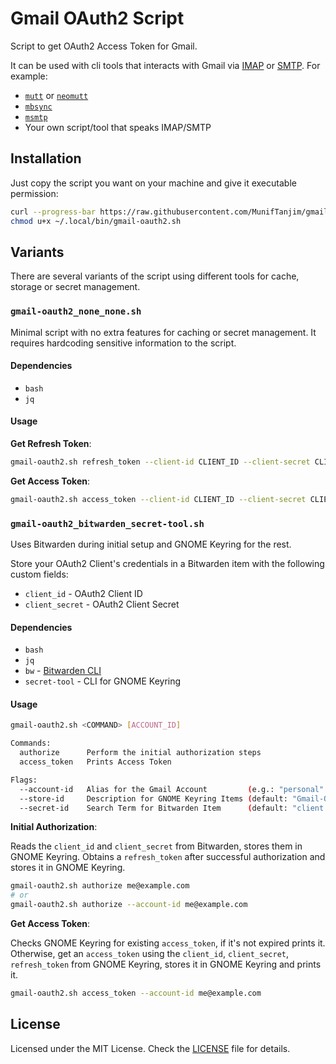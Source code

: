 # Gmail OAuth2 Script

Script to get OAuth2 Access Token for Gmail.

It can be used with cli tools that interacts with Gmail via
[IMAP](https://tools.ietf.org/html/rfc3501) or [SMTP](https://tools.ietf.org/html/rfc5321).
For example:

- [`mutt`](http://www.mutt.org/) or [`neomutt`](https://neomutt.org/)
- [`mbsync`](https://isync.sourceforge.io/)
- [`msmtp`](https://marlam.de/msmtp/)
- Your own script/tool that speaks IMAP/SMTP

## Installation

Just copy the script you want on your machine and give it executable permission:

```sh
curl --progress-bar https://raw.githubusercontent.com/MunifTanjim/gmail-oauth2-script/main/gmail-oauth2_none_none.sh -o ~/.local/bin/gmail-oauth2.sh
chmod u+x ~/.local/bin/gmail-oauth2.sh
```

## Variants

There are several variants of the script using different tools for cache, storage or secret management.

### `gmail-oauth2_none_none.sh`

Minimal script with no extra features for caching or secret management.
It requires hardcoding sensitive information to the script.

#### Dependencies

- `bash`
- `jq`

#### Usage

**Get Refresh Token**:

```sh
gmail-oauth2.sh refresh_token --client-id CLIENT_ID --client-secret CLIENT_SECRET
```

**Get Access Token**:

```sh
gmail-oauth2.sh access_token --client-id CLIENT_ID --client-secret CLIENT_SECRET --refresh-token REFRESH_TOKEN
```

### `gmail-oauth2_bitwarden_secret-tool.sh`

Uses Bitwarden during initial setup and GNOME Keyring for the rest.

Store your OAuth2 Client's credentials in a Bitwarden item with the following custom fields:

- `client_id` - OAuth2 Client ID
- `client_secret` - OAuth2 Client Secret

#### Dependencies

- `bash`
- `jq`
- `bw` - [Bitwarden CLI](https://github.com/bitwarden/cli)
- `secret-tool` - CLI for GNOME Keyring

#### Usage

```sh
gmail-oauth2.sh <COMMAND> [ACCOUNT_ID]

Commands:
  authorize      Perform the initial authorization steps
  access_token   Prints Access Token

Flags:
  --account-id   Alias for the Gmail Account         (e.g.: "personal" or "me@example.com")
  --store-id     Description for GNOME Keyring Items (default: "Gmail-OAuth2-Script")
  --secret-id    Search Term for Bitwarden Item      (default: "client.oauth2.com.google.mail")
```

**Initial Authorization**:

Reads the `client_id` and `client_secret` from Bitwarden, stores them in GNOME Keyring.
Obtains a `refresh_token` after successful authorization and stores it in GNOME Keyring.

```sh
gmail-oauth2.sh authorize me@example.com
# or
gmail-oauth2.sh authorize --account-id me@example.com
```

**Get Access Token**:

Checks GNOME Keyring for existing `access_token`, if it's not expired prints it.
Otherwise, get an `access_token` using the `client_id`, `client_secret`, `refresh_token` from GNOME Keyring,
stores it in GNOME Keyring and prints it.

```sh
gmail-oauth2.sh access_token --account-id me@example.com
```

## License

Licensed under the MIT License. Check the [LICENSE](./LICENSE) file for details.
